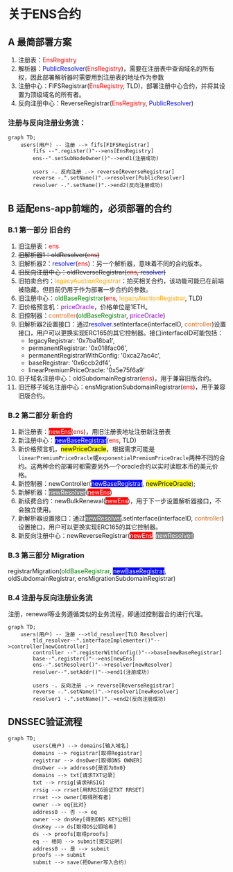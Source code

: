# 关于ENS合约

## A 最简部署方案

01. 注册表：<font color="red">EnsRegistry</font>
02. 解析器：<font color="blue">PublicResolver</font>(<font color="red">EnsRegistry</font>)，需要在注册表中查询域名的所有权，因此部署解析器时需要用到注册表的地址作为参数
03. 注册中心：FIFSRegistrar(<font color="red">EnsRegistry</font>, TLD)，部署注册中心合约，并将其设置为顶级域名的所有者。
04. 反向注册中心：ReverseRegistrar(<font color="red">EnsRegistry</font>, <font color="blue">PublicResolver</font>)

### 注册与反向注册业务流：

```mermaid
graph TD;
    users(用户) -- 注册 --> fifs[FIFSRegistrar]
		fifs --".register()"-->ens[EnsRegistry]
		ens--".setSubNodeOwner()"-->end1(注册成功)

		users -. 反向注册 .-> reverse[ReverseRegistrar]
		reverse -.".setName()".->resolver[PublicResolver]
		resolver -.".setName()".->end2(反向注册成功)
```

## B 适配ens-app前端的，必须部署的合约

### B.1 第一部分 旧合约

01. 旧注册表：<font color="red">ens</font>
02. ~~旧解析器1：oldResolver(<font color="red">ens</font>)~~
03. 旧解析器2：<font color="blue">resolver</font>(<font color="red">ens</font>)：另一个解析器，意味着不同的合约版本。
04. ~~旧反向注册中心：oldReverseRegistrar(<font color="red">ens</font>, <font color="blue">resolver</font>)~~
05. 旧拍卖合约：<font color="orange">legacyAuctionRegistrar</font>：拍买相关合约，该功能可能已在前端被隐藏。但目前仍用于作为部署一步合约的参数。
06. 旧注册中心：<font color="green">oldBaseRegistrar</font>(<font color="red">ens</font>, <font color="orange">legacyAuctionRegistrar</font>, TLD)
07. 旧价格预言机：<font color="darkviolet">priceOracle</font>，价格单位是1ETH。
08. 旧控制器：<font color="chocolate">controller</font></a>(<font color="green">oldBaseRegistrar</font>, <font color="darkviolet">priceOracle</font>)
09. 旧解析器2设置接口：通过<font color="blue">resolver</font>.setInterface(interfaceID, <font color="chocolate">controller</font></a>)设置接口，用户可以更换实现ERC165的其它控制器。接口interfaceID可能包括：
    - legacyRegistrar: '0x7ba18ba1', 
    - permanentRegistrar: '0x018fac06', 
    - permanentRegistrarWithConfig: '0xca27ac4c', 
    - baseRegistrar: '0x6ccb2df4', 
    - linearPremiumPriceOracle: '0x5e75f6a9'
10. 旧子域名注册中心：oldSubdomainRegistrar(<font color="red">ens</font>)，用于兼容旧版合约。
11. 旧迁移子域名注册中心：ensMigrationSubdomainRegistrar(<font color="red">ens</font>)，用于兼容旧版合约。

### B.2 第二部分 新合约

01. 新注册表：<span style="background-color:red;color:white;">newEns</span>(<font color="red">ens</font>)，用旧注册表地址注册新注册表
02. 新注册中心：<span style="background-color:blue;color:white;">newBaseRegistrar</span>(<font color="red">ens</font>, TLD)
03. 新价格预言机，<span style="background-color:yellow;color:black;">newPriceOracle</span>，根据需求可能是`linearPremiumPriceOracle`或`exponentialPremiumPriceOracle`两种不同的合约。这两种合约部署时都需要另外一个oracle合约以实时读取本币的美元价格。
04. 新控制器：newController(<span style="background-color:blue;color:white;">newBaseRegistrar</span>, <span style="background-color:yellow;color:black;">newPriceOracle</span>);
05. 新解析器：<span style="background-color:gray;color:white;">newResolver</span>(<span style="background-color:red;color:white;">newEns</span>)
06. 新续费合约：newBulkRenewal(<span style="background-color:red;color:white;">newEns</span>)，用于下一步设置解析器接口，不会独立使用。
09. 新解析器设置接口：通过<span style="background-color:gray;color:white;">newResolver</span>.setInterface(interfaceID, <font color="chocolate">controller</font></a>)设置接口，用户可以更换实现ERC165的其它控制器。
07. 新反向注册中心：newReverseRegistrar(<span style="background-color:red;color:white;">newEns</span>, <span style="background-color:gray;color:white;">newResolver</span>)

### B.3 第三部分 Migration

registrarMigration(<font color="green">oldBaseRegistrar</font>, <span style="background-color:blue; color:white; ">newBaseRegistrar</span>, oldSubdomainRegistrar, ensMigrationSubdomainRegistrar)

### B.4 注册与反向注册业务流

注册，renewal等业务遵循类似的业务流程，即通过控制器合约进行代理。

```mermaid
graph TD;
    users(用户) -- 注册 -->tld_resolver[TLD Resolver]
		tld_resolver--".interfaceImplementer()"-->controller[newController]
		controller --".registerWithConfig()"-->base[newBaseRegistrar]
		base--".register()"-->ens[newEns]
		ens--".setResolver()"-->resolver[newResolver]
		resolver--".setAddr()"-->end1(注册成功)

		users -. 反向注册 .-> reverse[ReverseRegistrar]
		reverse -.".setName()".->resolver1[newResolver]
		resolver1 -.".setName()".->end2(反向注册成功)
```

## DNSSEC验证流程

```mermaid
graph TD;
		users(用户) --> domains[输入域名]
		domains --> registrar[取得Registrar]
		registrar --> dnsOwer[取得DNS OWNER]
		dnsOwer --> address0{是否为0x0}
		domains --> txt[请求TXT记录]
		txt --> rrsig[请求RRSIG]
		rrsig --> rrset[用RRSIG验证TXT RRSET]
		rrset --> owner[取得所有者]
		owner --> eq{比对}
		address0 -- 否 --> eq
		owner --> dnsKey[得到DNS KEY公钥]
		dnsKey --> ds[取得DS公钥哈希]
		ds --> proofs[取得proofs]
		eq -- 相同 --> submit[提交证明]
		address0 -- 是 --> submit
		proofs --> submit
		submit --> save(把Owner写入合约)
```